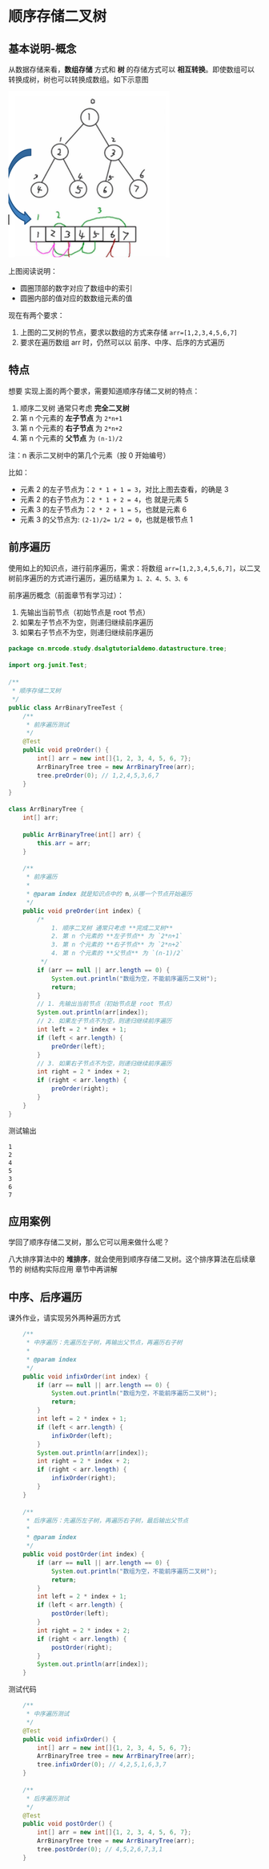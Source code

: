 # 顺序存储二叉树

## 基本说明-概念

从数据存储来看，**数组存储** 方式和 **树** 的存储方式可以 **相互转换**。即使数组可以转换成树，树也可以转换成数组。如下示意图

![image-20201201224945859](./assets/image-20201201224945859.png)

上图阅读说明：

- 圆圈顶部的数字对应了数组中的索引
- 圆圈内部的值对应的数数组元素的值

现在有两个要求：

1. 上图的二叉树的节点，要求以数组的方式来存储 `arr=[1,2,3,4,5,6,7]`
2. 要求在遍历数组 arr 时，仍然可以以 前序、中序、后序的方式遍历

## 特点

想要 实现上面的两个要求，需要知道顺序存储二叉树的特点：

1. 顺序二叉树 通常只考虑 **完全二叉树**
2. 第 n 个元素的 **左子节点** 为 `2*n+1`
3. 第 n 个元素的 **右子节点** 为 `2*n+2`
4. 第 n 个元素的 **父节点** 为 `(n-1)/2`

注：n 表示二叉树中的第几个元素（按  0 开始编号）

比如：

- 元素 2 的左子节点为：`2 * 1 + 1 = 3`，对比上图去查看，的确是 3
- 元素 2 的右子节点为：`2 * 1 + 2 = 4`，也 就是元素 5
- 元素 3 的左子节点为：`2 * 2 + 1 = 5`，也就是元素 6
- 元素 3 的父节点为: `(2-1)/2= 1/2 = 0`，也就是根节点 1

## 前序遍历

使用如上的知识点，进行前序遍历，需求：将数组 `arr=[1,2,3,4,5,6,7]`，以二叉树前序遍历的方式进行遍历，遍历结果为 `1、2、4、5、3、6`

前序遍历概念（前面章节有学习过）：

1. 先输出当前节点（初始节点是 root 节点）
2. 如果左子节点不为空，则递归继续前序遍历
3. 如果右子节点不为空，则递归继续前序遍历

```java
package cn.mrcode.study.dsalgtutorialdemo.datastructure.tree;

import org.junit.Test;

/**
 * 顺序存储二叉树
 */
public class ArrBinaryTreeTest {
    /**
     * 前序遍历测试
     */
    @Test
    public void preOrder() {
        int[] arr = new int[]{1, 2, 3, 4, 5, 6, 7};
        ArrBinaryTree tree = new ArrBinaryTree(arr);
        tree.preOrder(0); // 1,2,4,5,3,6,7
    }
}

class ArrBinaryTree {
    int[] arr;

    public ArrBinaryTree(int[] arr) {
        this.arr = arr;
    }

    /**
     * 前序遍历
     *
     * @param index 就是知识点中的 n,从哪一个节点开始遍历
     */
    public void preOrder(int index) {
        /*
            1. 顺序二叉树 通常只考虑 **完成二叉树**
            2. 第 n 个元素的 **左子节点** 为 `2*n+1`
            3. 第 n 个元素的 **右子节点** 为 `2*n+2`
            4. 第 n 个元素的 **父节点** 为 `(n-1)/2`
         */
        if (arr == null || arr.length == 0) {
            System.out.println("数组为空，不能前序遍历二叉树");
            return;
        }
        // 1. 先输出当前节点（初始节点是 root 节点）
        System.out.println(arr[index]);
        // 2. 如果左子节点不为空，则递归继续前序遍历
        int left = 2 * index + 1;
        if (left < arr.length) {
            preOrder(left);
        }
        // 3. 如果右子节点不为空，则递归继续前序遍历
        int right = 2 * index + 2;
        if (right < arr.length) {
            preOrder(right);
        }
    }
}

```

测试输出

```
1
2
4
5
3
6
7
```

## 应用案例

学回了顺序存储二叉树，那么它可以用来做什么呢？

八大排序算法中的 **堆排序**，就会使用到顺序存储二叉树。这个排序算法在后续章节的 树结构实际应用 章节中再讲解

## 中序、后序遍历

课外作业，请实现另外两种遍历方式

```java
    /**
     * 中序遍历：先遍历左子树，再输出父节点，再遍历右子树
     *
     * @param index
     */
    public void infixOrder(int index) {
        if (arr == null || arr.length == 0) {
            System.out.println("数组为空，不能前序遍历二叉树");
            return;
        }
        int left = 2 * index + 1;
        if (left < arr.length) {
            infixOrder(left);
        }
        System.out.println(arr[index]);
        int right = 2 * index + 2;
        if (right < arr.length) {
            infixOrder(right);
        }
    }

    /**
     * 后序遍历：先遍历左子树，再遍历右子树，最后输出父节点
     *
     * @param index
     */
    public void postOrder(int index) {
        if (arr == null || arr.length == 0) {
            System.out.println("数组为空，不能前序遍历二叉树");
            return;
        }
        int left = 2 * index + 1;
        if (left < arr.length) {
            postOrder(left);
        }
        int right = 2 * index + 2;
        if (right < arr.length) {
            postOrder(right);
        }
        System.out.println(arr[index]);
    }
```

测试代码

```java
    /**
     * 中序遍历测试
     */
    @Test
    public void infixOrder() {
        int[] arr = new int[]{1, 2, 3, 4, 5, 6, 7};
        ArrBinaryTree tree = new ArrBinaryTree(arr);
        tree.infixOrder(0); // 4,2,5,1,6,3,7
    }

    /**
     * 后序遍历测试
     */
    @Test
    public void postOrder() {
        int[] arr = new int[]{1, 2, 3, 4, 5, 6, 7};
        ArrBinaryTree tree = new ArrBinaryTree(arr);
        tree.postOrder(0); // 4,5,2,6,7,3,1
    }
```


